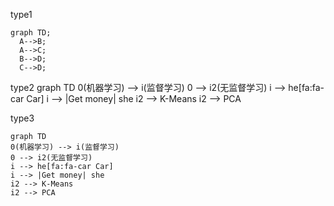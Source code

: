 type1
```mermaid
graph TD;
  A-->B;
  A-->C;
  B-->D;
  C-->D;
```

type2
graph TD
0(机器学习) --> i(监督学习)
0 --> i2(无监督学习)
i --> he[fa:fa-car Car]
i --> |Get money| she
i2 --> K-Means
i2 --> PCA

type3
```mermaid
graph TD
0(机器学习) --> i(监督学习)
0 --> i2(无监督学习)
i --> he[fa:fa-car Car]
i --> |Get money| she
i2 --> K-Means
i2 --> PCA
```